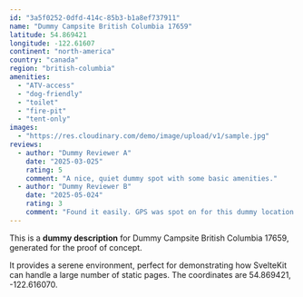 ```yaml
---
id: "3a5f0252-0dfd-414c-85b3-b1a8ef737911"
name: "Dummy Campsite British Columbia 17659"
latitude: 54.869421
longitude: -122.61607
continent: "north-america"
country: "canada"
region: "british-columbia"
amenities:
  - "ATV-access"
  - "dog-friendly"
  - "toilet"
  - "fire-pit"
  - "tent-only"
images:
  - "https://res.cloudinary.com/demo/image/upload/v1/sample.jpg"
reviews:
  - author: "Dummy Reviewer A"
    date: "2025-03-025"
    rating: 5
    comment: "A nice, quiet dummy spot with some basic amenities."
  - author: "Dummy Reviewer B"
    date: "2025-05-024"
    rating: 3
    comment: "Found it easily. GPS was spot on for this dummy location."
---
```


This is a **dummy description** for Dummy Campsite British Columbia 17659, generated for the proof of concept.

It provides a serene environment, perfect for demonstrating how SvelteKit can handle a large number of static pages. The coordinates are 54.869421, -122.616070.
